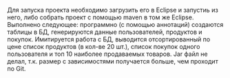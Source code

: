Для запуска проекта необходимо загрузить его в Eclipse и запустиь из него, либо собрать проект с помощью maven в том же Eclipse.
Выполнено следующее: программно (с помощью аннотаций) создаются таблицы в БД, генерируются данные пользователей, 
продуктов и покупок. Имитируется работа с БД, выводится отсортированный по цене список продуктов (в кол-ве 20 шт.),
список покупок одного пользователя и топ 10 наиболее продаваемых товаров.
Jar файл не делал, т.к. размер с зависимостями получается больше, чем проходит по Git.

